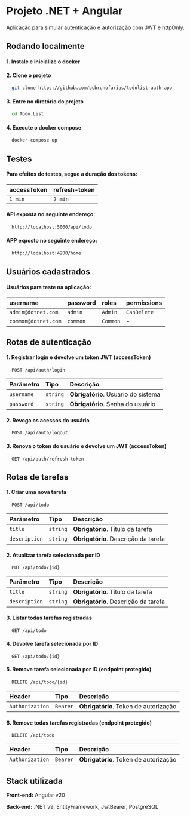 
# Projeto .NET + Angular

Aplicação para simular autenticação e autorização com JWT e httpOnly.



## Rodando localmente

#### 1. Instale e inicialize o docker

#### 2. Clone o projeto

```bash
  git clone https://github.com/bcbrunofarias/todolist-auth-app
```

#### 3. Entre no diretório do projeto

```bash
  cd Todo.List
```

#### 4. Execute o docker compose
```bash
  docker-compose up
```

## Testes

#### Para efeitos de testes, segue a duração dos tokens:

| accessToken   | refresh-token       | 
| :---------- | :--------- |
| `1 min` | `2 min` |

#### API exposta no seguinte endereço:
```bash
  http://localhost:5000/api/todo
```

#### APP exposto no seguinte endereço:
```bash
  http://localhost:4200/home
```

## Usuários cadastrados

#### Usuários para teste na aplicação:

| username   | password       | roles      | permissions      |
| :---------- | :--------- | :------------- | :------------- |
| `admin@dotnet.com` | `admin` | `Admin` | `CanDelete` |
| `common@dotnet.com` | `common` | `Common` | - |
## Rotas de autenticação

#### 1. Registrar login e devolve um token JWT (accessToken)

```http
  POST /api/auth/login
```

| Parâmetro   | Tipo       | Descrição                           |
| :---------- | :--------- | :---------------------------------- |
| `username` | `string` | **Obrigatório**. Usuário do sistema |
| `password` | `string` | **Obrigatório**. Senha do usuário |

#### 2. Revoga os acessos do usuário

```http
  POST /api/auth/logout
```

#### 3. Renova o token do usuário e devolve um JWT (accessToken)

```http
  GET /api/auth/refresh-token
```

## Rotas de tarefas

#### 1. Criar uma nova tarefa

```http
  POST /api/todo
```

| Parâmetro   | Tipo       | Descrição                           |
| :---------- | :--------- | :---------------------------------- |
| `title` | `string` | **Obrigatório**. Título da tarefa |
| `description` | `string` | **Obrigatório**. Descrição	da tarefa |

#### 2. Atualizar tarefa selecionada por ID

```http
  PUT /api/todo/{id}
```

| Parâmetro   | Tipo       | Descrição                           |
| :---------- | :--------- | :---------------------------------- |
| `title` | `string` | **Obrigatório**. Título da tarefa |
| `description` | `string` | **Obrigatório**. Descrição	da tarefa |

#### 3. Listar todas tarefas registradas

```http
  GET /api/todo
```

#### 4. Devolve tarefa selecionada por ID

```http
  GET /api/todo/{id}
```

#### 5. Remove tarefa selecionada por ID (endpoint protegido)

```http
  DELETE /api/todo/{id}
```

| Header   | Tipo       | Descrição                           |
| :---------- | :--------- | :---------------------------------- |
| `Authorization` | `Bearer` | **Obrigatório**. Token de autorização |


#### 6. Remove todas tarefas registradas (endpoint protegido)

```http
  DELETE /api/todo
```

| Header   | Tipo       | Descrição                           |
| :---------- | :--------- | :---------------------------------- |
| `Authorization` | `Bearer` | **Obrigatório**. Token de autorização |
## Stack utilizada

**Front-end:** Angular v20

**Back-end:** .NET v9, EntityFramework, JwtBearer, PostgreSQL

